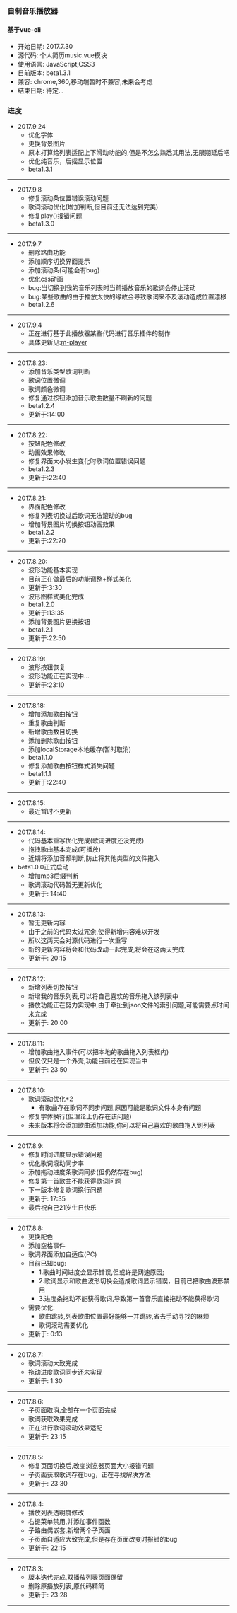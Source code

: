 <link rel="stylesheet" type="text/css" href="my.css">

### 自制音乐播放器
#### 基于vue-cli

* 开始日期: 2017.7.30
* 源代码: 个人简历music.vue模块
* 使用语言: JavaScript,CSS3
* 目前版本: beta1.3.1
* 兼容: chrome,360,移动端暂时不兼容,未来会考虑
* 结束日期: 待定...

### 进度
+ 2017.9.24
  - 优化字体
  - 更换背景图片
  - 原本打算给列表适配上下滑动功能的,但是不怎么熟悉其用法,无限期延后吧
  - 优化纯音乐，后摇显示位置
  - beta1.3.1

***

+ 2017.9.8
  - 修复滚动条位置错误滚动问题
  - 歌词滚动优化(增加判断,但目前还无法达到完美)
  - 修复play()报错问题
  - beta1.3.0

***

+ 2017.9.7
  - 删除路由功能
  - 添加顺序切换界面提示
  - 添加滚动条(可能会有bug)
  - 优化css动画
  - bug:当切换到我的音乐列表时当前播放音乐的歌词会停止滚动
  - bug:某些歌曲的由于播放太快的缘故会导致歌词来不及滚动造成位置漂移
  - beta1.2.6

***

+ 2017.9.4
  - 正在进行基于此播放器某些代码进行音乐插件的制作
  - 具体更新见:<a href="http://lesses-xl.github.com/m-player">m-player</a>

***

+ 2017.8.23:
  - 添加音乐类型歌词判断
  - 歌词位置微调
  - 歌词颜色微调
  - 修复通过按钮添加音乐歌曲数量不刷新的问题
  - beta1.2.4
  - 更新于:14:00

***

+ 2017.8.22:
  - 按钮配色修改
  - 动画效果修改
  - 修复界面大小发生变化时歌词位置错误问题
  - beta1.2.3
  - 更新于:22:40

***

+ 2017.8.21:
  - 界面配色修改
  - 修复列表切换过后歌词无法滚动的bug
  - 增加背景图片切换按钮动画效果
  - beta1.2.2
  - 更新于:22:20

***

+ 2017.8.20:
  - 波形功能基本实现
  - 目前正在做最后的功能调整+样式美化
  - 更新于:3:30
  - 波形图样式美化完成
  - beta1.2.0
  - 更新于:13:35
  - 添加背景图片更换按钮
  - beta1.2.1
  - 更新于:22:50

***

+ 2017.8.19:
  - 波形按钮恢复
  - 波形功能正在实现中...
  - 更新于:23:10

***

+ 2017.8.18:
  - 增加添加歌曲按钮
  - 重复歌曲判断
  - 新增歌曲数目切换
  - 添加删除歌曲按钮
  - 添加localStorage本地缓存(暂时取消)
  - beta1.1.0
  - 修复添加歌曲按钮样式消失问题
  - beta1.1.1
  - 更新于:22:40

***

+ 2017.8.15:
  - 最近暂时不更新

***

+ 2017.8.14:
  - 代码基本重写优化完成(歌词进度还没完成)
  - 拖拽歌曲基本完成(可播放)
  - 近期将添加音频判断,防止将其他类型的文件拖入
+ beta1.0.0正式启动
  - 增加mp3后缀判断
  - 歌词滚动代码暂无更新优化
  - 更新于: 14:40

***

+ 2017.8.13:
  - 暂无更新内容
  - 由于之前的代码太过冗余,使得新增内容难以开发
  - 所以这两天会对源代码进行一次重写
  - 新的更新内容将会和代码改动一起完成,将会在这两天完成
  - 更新于: 20:15

***

+ 2017.8.12:
  - 新增列表切换按钮
  - 新增我的音乐列表,可以将自己喜欢的音乐拖入该列表中
  - 播放功能正在努力实现中,由于牵扯到json文件的索引问题,可能需要点时间来完成
  - 更新于: 20:00

***

+ 2017.8.11:
  - 增加歌曲拖入事件(可以把本地的歌曲拖入列表框内)
  - 但仅仅只是一个外壳,功能目前还在实现当中
  - 更新于: 23:50

***

+ 2017.8.10:
  - 歌词滚动优化*2
    - 有歌曲存在歌词不同步问题,原因可能是歌词文件本身有问题
  - 修复字体换行(但理论上仍存在该问题)
  - 未来版本将会添加歌曲添加功能,你可以将自己喜欢的歌曲拖入到列表

***

+ 2017.8.9:
  - 修复时间进度显示错误问题
  - 优化歌词滚动同步率
  - 添加拖动进度条歌词同步(但仍然存在bug)
  - 修复第一首歌曲不能获得歌词问题
  - 下一版本修复歌词换行问题
  - 更新于: 17:35
  - 最后祝自己21岁生日快乐

***

+ 2017.8.8:
  - 更换配色
  - 添加空格事件
  - 歌词界面添加自适应(PC)
  - 目前已知bug:
    - 1.歌曲时间进度会显示错误,但或许是网速原因;
    - 2.歌词显示和歌曲波形切换会造成歌词显示错误，目前已把歌曲波形禁用
    - 3.进度条拖动不能获得歌词,导致第一首音乐直接拖动不能获得歌词
  - 需要优化:
    - 歌曲跳转,列表歌曲位置最好能够一并跳转,省去手动寻找的麻烦
    - 歌词滚动需要优化
  - 更新于: 0:13

***

+ 2017.8.7:
  - 歌词滚动大致完成
  - 拖动进度歌词同步还未实现
  - 更新于: 1:30

***

+ 2017.8.6:
  - 子页面取消,全部在一个页面完成
  - 歌词获取效果完成
  - 正在进行歌词滚动效果适配
  - 更新于: 23:15

***

+ 2017.8.5:
  - 修复页面切换后,改变浏览器页面大小报错问题
  - 子页面获取歌词存在bug，正在寻找解决方法
  - 更新于: 23:30

***

+ 2017.8.4:
  - 播放列表透明度修改
  - 右键菜单禁用,并添加事件函数
  - 子路由偶嵌套,新增两个子页面
  - 子页面自适应大致完成,但是存在页面改变时报错的bug
  - 更新于: 22:15

***

+ 2017.8.3:
  - 版本迭代完成,双播放列表页面保留
  - 删除原播放列表,原代码精简
  - 更新于: 23:28

***
